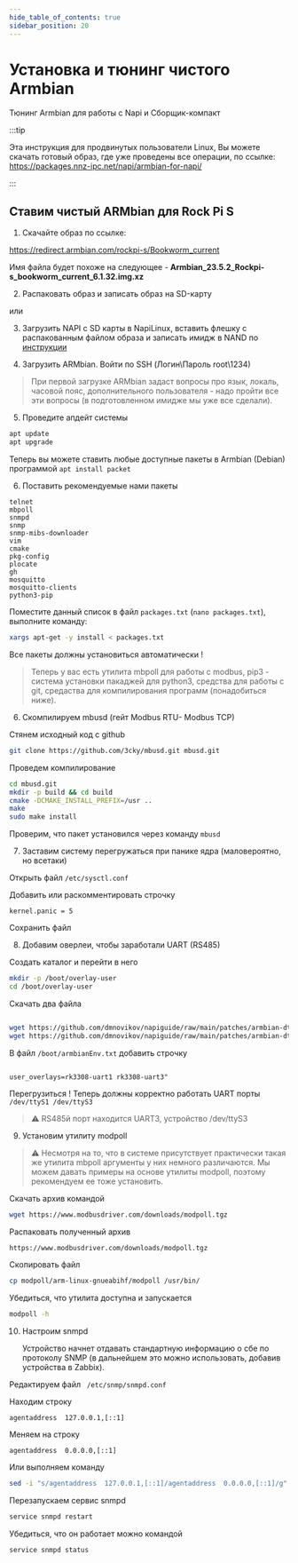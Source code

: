 ```yaml
---
hide_table_of_contents: true
sidebar_position: 20
---
```


# Установка и тюнинг чистого Armbian

Тюнинг Armbian для работы с Napi и Сборщик-компакт

:::tip

Эта инструкция для продвинутых пользователи Linux, Вы можете скачать готовый образ, где уже проведены все операции, по ссылке: https://packages.nnz-ipc.net/napi/armbian-for-napi/

:::

## Ставим чистый ARMbian для Rock Pi S


1. Скачайте образ по ссылке: 

https://redirect.armbian.com/rockpi-s/Bookworm_current


Имя файла будет похоже на следующее - **Armbian_23.5.2_Rockpi-s_bookworm_current_6.1.32.img.xz**

2. Распаковать образ и записать образ на SD-карту

или

3. Загрузить NAPI c SD карты в NapiLinux, вставить флешку с 
распакованным файлом образа и записать имидж в NAND по [инструкции](flash_to_nand)

4. Загрузить ARMbian. Войти по SSH (Логин\Пароль root\1234)

>При первой загрузке ARMbian задаст вопросы про язык, локаль, часовой пояс, дополнительного пользователя - надо пройти все эти вопросы (в подготовленном имидже мы уже все сделали). 

5. Проведите апдейт системы

```bash
apt update
apt upgrade
```

Теперь вы можете ставить любые доступные пакеты в Armbian (Debian) программой `apt install packet`
 
6. Поставить рекомендуемые нами пакеты
   
```
telnet
mbpoll 
snmpd
snmp
snmp-mibs-downloader
vim
cmake      
pkg-config 
plocate 
gh 
mosquitto
mosquitto-clients
python3-pip

```

Поместите данный список в файл `packages.txt` (`nano packages.txt`), выполните команду:

```bash
xargs apt-get -y install < packages.txt
```

Все пакеты должны установиться автоматически !

>Теперь у вас есть утилита mbpoll для работы с modbus, pip3 - система установки пакаджей для python3, средства для работы с git, средаства для компилирования программ (понадобиться ниже).

6. Скомпилируем mbusd (гейт Modbus RTU- Modbus TCP)

Стянем исходный код с github
```bash
git clone https://github.com/3cky/mbusd.git mbusd.git
```

Проведем компилирование

```bash
cd mbusd.git
mkdir -p build && cd build
cmake -DCMAKE_INSTALL_PREFIX=/usr ..
make
sudo make install

```

Проверим, что пакет установился через команду `mbusd`

7. Заставим систему перегружаться при панике ядра (маловероятно, но всетаки)

Открыть файл `/etc/sysctl.conf`

Добавить или раскомментировать строчку

```text
kernel.panic = 5
```

Сохранить файл

8. Добавим оверлеи, чтобы заработали UART (RS485)

Создать каталог и перейти в него

```bash
mkdir -p /boot/overlay-user
cd /boot/overlay-user
```

Скачать два файла

```bash

wget https://github.com/dmnovikov/napiguide/raw/main/patches/armbian-dtbo/rk3308-uart1.dtbo
wget https://github.com/dmnovikov/napiguide/raw/main/patches/armbian-dtbo/rk3308-uart2.dtbo

```
В файл `/boot/armbianEnv.txt` добавить строчку

```text

user_overlays=rk3308-uart1 rk3308-uart3"

```

Перегрузиться ! Теперь должны корректно работать UART порты `/dev/ttyS1 /dev/ttyS3`

>:warning: RS485й порт находится UART3, устройство /dev/ttyS3

9. Установим утилиту modpoll 

>:warning: Несмотря на то, что в системе присутствует практически такая же утилита mbpoll аргументы у них
немного различаются. Мы можем давать примеры на основе утилиты modpoll, поэтому рекомендуем ее тоже установить.

Скачать архив командой

```bash
wget https://www.modbusdriver.com/downloads/modpoll.tgz

```

Распаковать полученный архив

```bash
https://www.modbusdriver.com/downloads/modpoll.tgz

```

Скопировать файл 

```bash 
cp modpoll/arm-linux-gnueabihf/modpoll /usr/bin/
```

Убедиться, что утилита доступна и запускается

```bash
modpoll -h
```

10. Настроим snmpd 
    
    Устройство начнет отдавать стандартную информацию о сбе по протоколу SNMP (в дальнейшем это можно использовать, добавив устройства в Zabbix).

Редактируем файл ` /etc/snmp/snmpd.conf`

Находим строку

```text
agentaddress  127.0.0.1,[::1]
```

Меняем на строку 

```text
agentaddress  0.0.0.0,[::1]
```

Или выполняем команду

```bash
sed -i "s/agentaddress  127.0.0.1,[::1]/agentaddress  0.0.0.0,[::1]/g" /etc/snmp/snmpd.conf
```

Перезапускаем сервис snmpd

```bash
service snmpd restart 
```

Убедиться, что он работает можно командой 

```bash
service snmpd status
```